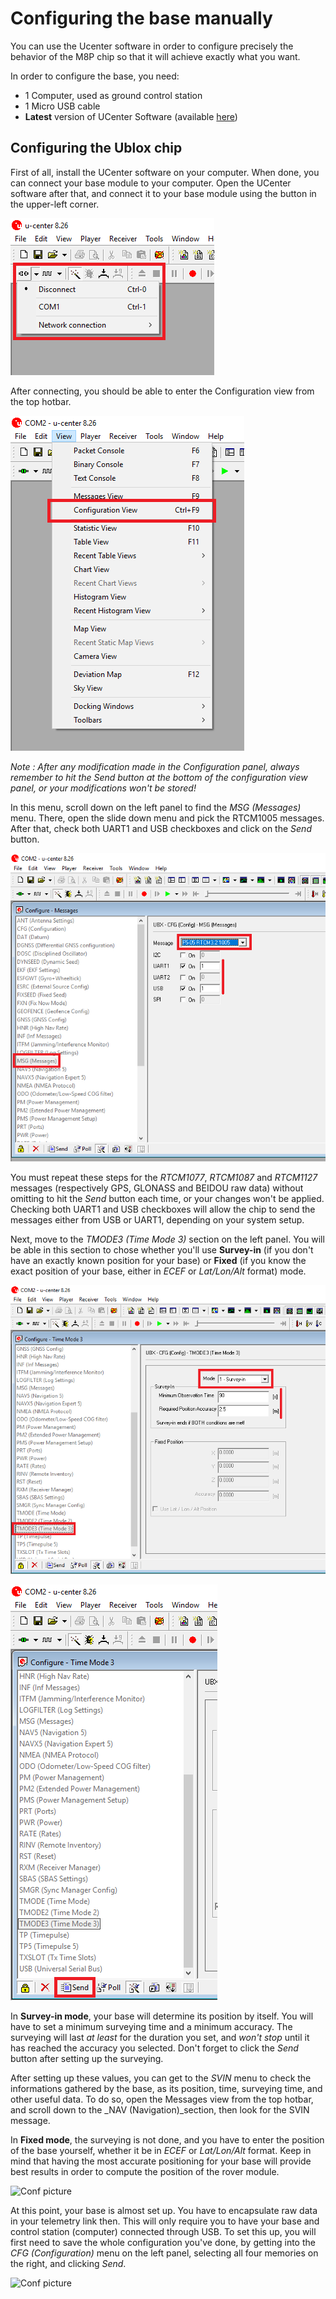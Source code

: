 # Configuring the base manually

You can use the Ucenter software in order to configure precisely the behavior of the M8P chip so that it will achieve exactly what you want.

In order to configure the base, you need:

* 1 Computer, used as ground control station
* 1 Micro USB cable
* **Latest** version of UCenter Software \(available [here](https://www.u-blox.com/en/product/u-center-windows)\)

## Configuring the Ublox chip

First of all, install the UCenter software on your computer. When done, you can connect your base module to your computer. Open the UCenter software after that, and connect it to your base module using the button in the upper-left corner.

![](../.gitbook/assets/1.png)

After connecting, you should be able to enter the Configuration view from the top hotbar.

![](../.gitbook/assets/2.png)

_Note : After any modification made in the Configuration panel, always remember to hit the Send button at the bottom of the configuration view panel, or your modifications won't be stored!_

In this menu, scroll down on the left panel to find the _MSG \(Messages\)_ menu. There, open the slide down menu and pick the RTCM1005 messages. After that, check both UART1 and USB checkboxes and click on the _Send_ button.

![](../.gitbook/assets/3.png)

You must repeat these steps for the _RTCM1077_, _RTCM1087_ and _RTCM1127_ messages \(respectively GPS, GLONASS and BEIDOU raw data\) without omitting to hit the _Send_ button each time, or your changes won't be applied. Checking both UART1 and USB checkboxes will allow the chip to send the messages either from USB or UART1, depending on your system setup.

Next, move to the _TMODE3 \(Time Mode 3\)_ section on the left panel. You will be able in this section to chose whether you'll use **Survey-in** \(if you don't have an exactly known position for your base\) or **Fixed** \(if you know the exact position of your base, either in _ECEF_ or _Lat/Lon/Alt_ format\) mode.

![](../.gitbook/assets/cfgs.png)

![](../.gitbook/assets/22.png)

In **Survey-in mode**, your base will determine its position by itself. You will have to set a minimum surveying time and a minimum accuracy. The surveying will last _at least_ for the duration you set, and _won't stop_ until it has reached the accuracy you selected. Don't forget to click the _Send_ button after setting up the surveying.

After setting up these values, you can get to the _SVIN_ menu to check the informations gathered by the base, as its position, time, surveying time, and other useful data. To do so, open the Messages view from the top hotbar, and scroll down to the \_NAV \(Navigation\)\_section, then look for the SVIN message.

In **Fixed mode**, the surveying is not done, and you have to enter the position of the base yourself, whether it be in _ECEF_ or _Lat/Lon/Alt_ format. Keep in mind that having the most accurate positioning for your base will provide best results in order to compute the position of the rover module.

![Conf picture](https://github.com/drotek/Doc-RTK/tree/31418126aca03a0c689cd72f9af589b41e38f72a/base/images/conf/5.png?raw=true)

At this point, your base is almost set up. You have to encapsulate raw data in your telemetry link then. This will only require you to have your base and control station \(computer\) connected through USB. To set this up, you will first need to save the whole configuration you've done, by getting into the _CFG \(Configuration\)_ menu on the left panel, selecting all four memories on the right, and clicking _Send_.

![Conf picture](https://github.com/drotek/Doc-RTK/tree/31418126aca03a0c689cd72f9af589b41e38f72a/base/images/conf/a1.png?raw=true)

